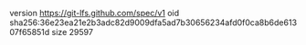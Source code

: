 version https://git-lfs.github.com/spec/v1
oid sha256:36e23ea21e2b3adc82d9009dfa5ad7b30656234afd0f0ca8b6de61307f65851d
size 29597
